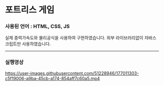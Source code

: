 # 포트리스 게임
### 사용된 언어 : HTML, CSS, JS
실제 중력가속도와 물리공식을 사용하여 구현하였습니다.
외부 라이브러리없이 자바스크립트만 사용하였습니다.

------------------------------------------------------------
### 실행영상
https://user-images.githubusercontent.com/51228946/177011303-c5f19006-a9ba-45cb-a174-854aff7c60a5.mp4

